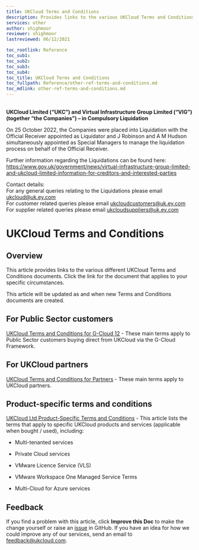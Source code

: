 ```yaml
---
title: UKCloud Terms and Conditions
description: Provides links to the various UKCloud Terms and Conditions documents
services: other
author: shighmoor
reviewer: shighmoor
lastreviewed: 06/12/2021

toc_rootlink: Reference
toc_sub1: 
toc_sub2:
toc_sub3:
toc_sub4:
toc_title: UKCloud Terms and Conditions
toc_fullpath: Reference/other-ref-terms-and-conditions.md
toc_mdlink: other-ref-terms-and-conditions.md
---
```


<br>**UKCloud Limited (“UKC”) and Virtual Infrastructure Group Limited (“VIG”) (together “the Companies”) – in Compulsory Liquidation**

On 25 October 2022, the Companies were placed into Liquidation with the Official Receiver appointed as Liquidator and J Robinson and A M Hudson simultaneously appointed as Special Managers to manage the liquidation process on behalf of the Official Receiver.

Further information regarding the Liquidations can be found here: <https://www.gov.uk/government/news/virtual-infrastructure-group-limited-and-ukcloud-limited-information-for-creditors-and-interested-parties>

Contact details:<br>
For any general queries relating to the Liquidations please email <ukcloud@uk.ey.com><br>
For customer related queries please email <ukcloudcustomers@uk.ey.com><br>
For supplier related queries please email <ukcloudsuppliers@uk.ey.com>

# UKCloud Terms and Conditions

## Overview

This article provides links to the various different UKCloud Terms and Conditions documents. Click the link for the document that applies to your specific circumstances.

This article will be updated as and when new Terms and Conditions documents are created.

## For Public Sector customers

[UKCloud Terms and Conditions for G-Cloud 12](other-ref-terms-and-conditions-g12.md) - These main terms apply to Public Sector customers buying direct from UKCloud via the G-Cloud Framework.

## For UKCloud partners

[UKCloud Terms and Conditions for Partners](other-ref-terms-and-conditions-partners.md) - These main terms apply to UKCloud partners.

## Product-specific terms and conditions

[UKCloud Ltd Product-Specific Terms and Conditions](other-ref-terms-and-conditions-products.md) - This article lists the terms that apply to specific UKCloud products and services (applicable when bought / used), including:

- Multi-tenanted services

- Private Cloud services

- VMware Licence Service (VLS)

- VMware Workspace One Managed Service Terms

- Multi-Cloud for Azure services

## Feedback

If you find a problem with this article, click **Improve this Doc** to make the change yourself or raise an [issue](https://github.com/UKCloud/documentation/issues) in GitHub. If you have an idea for how we could improve any of our services, send an email to <feedback@ukcloud.com>.
